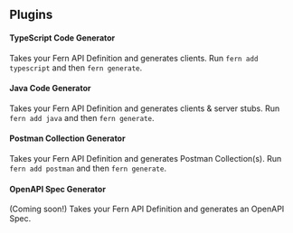 ## Plugins

#### TypeScript Code Generator

Takes your Fern API Definition and generates clients.
Run `fern add typescript` and then `fern generate`.

#### Java Code Generator

Takes your Fern API Definition and generates clients & server stubs.
Run `fern add java` and then `fern generate`.

#### Postman Collection Generator

Takes your Fern API Definition and generates Postman Collection(s).
Run `fern add postman` and then `fern generate`.

#### OpenAPI Spec Generator

(Coming soon!) Takes your Fern API Definition and generates an OpenAPI Spec.
